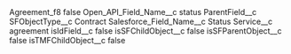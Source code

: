 <?xml version="1.0" encoding="UTF-8"?>
<CustomMetadata xmlns="http://soap.sforce.com/2006/04/metadata" xmlns:xsi="http://www.w3.org/2001/XMLSchema-instance" xmlns:xsd="http://www.w3.org/2001/XMLSchema">
    <label>Agreement_f8</label>
    <protected>false</protected>
    <values>
        <field>Open_API_Field_Name__c</field>
        <value xsi:type="xsd:string">status</value>
    </values>
    <values>
        <field>ParentField__c</field>
        <value xsi:nil="true"/>
    </values>
    <values>
        <field>SFObjectType__c</field>
        <value xsi:type="xsd:string">Contract</value>
    </values>
    <values>
        <field>Salesforce_Field_Name__c</field>
        <value xsi:type="xsd:string">Status</value>
    </values>
    <values>
        <field>Service__c</field>
        <value xsi:type="xsd:string">agreement</value>
    </values>
    <values>
        <field>isIdField__c</field>
        <value xsi:type="xsd:boolean">false</value>
    </values>
    <values>
        <field>isSFChildObject__c</field>
        <value xsi:type="xsd:boolean">false</value>
    </values>
    <values>
        <field>isSFParentObject__c</field>
        <value xsi:type="xsd:boolean">false</value>
    </values>
    <values>
        <field>isTMFChildObject__c</field>
        <value xsi:type="xsd:boolean">false</value>
    </values>
</CustomMetadata>
